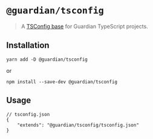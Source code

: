 # `@guardian/tsconfig`

> A [TSConfig base](https://www.typescriptlang.org/docs/handbook/tsconfig-json.html#tsconfig-bases) for Guardian TypeScript projects.

## Installation

```shell
yarn add -D @guardian/tsconfig
```

or

```shell
npm install --save-dev @guardian/tsconfig
```

## Usage

```jsonc
// tsconfig.json
{
	"extends": "@guardian/tsconfig/tsconfig.json"
}
```
